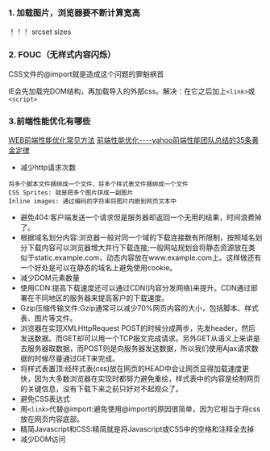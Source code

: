 ### 1. 加载图片，浏览器要不断计算宽高
！！！
srcset sizes

### 2. FOUC（无样式内容闪烁）
CSS文件的@import就是造成这个问题的罪魁祸首

IE会先加载完DOM结构，再加载导入的外部css。解决：在它之后加上`<link>`或`<script>`

### 3.前端性能优化有哪些
[WEB前端性能优化常见方法](https://segmentfault.com/a/1190000008829958)
[前端性能优化----yahoo前端性能团队总结的35条黄金定律](http://www.cnblogs.com/lei2007/archive/2013/08/16/3262897.html)
+ 减少http请求次数
```
将多个脚本文件捆绑成一个文件，将多个样式表文件捆绑成一个文件
CSS Sprites: 就是把多个图片拼成一副图片
Inline images: 通过编码的字符串将图片内嵌到网页文本中
```
+ 避免404:客户端发送一个请求但是服务器却返回一个无用的结果，时间浪费掉了。
+ 根据域名划分内容:浏览器一般对同一个域的下载连接数有所限制，按照域名划分下载内容可以浏览器增大并行下载连接;一般网站规划会将静态资源放在类似于static.example.com，动态内容放在www.example.com上。这样做还有一个好处是可以在静态的域名上避免使用cookie。
+ 减少DOM元素数量
+ 使用CDN:提高下载速度还可以通过CDN(内容分发网络)来提升。CDN通过部署在不同地区的服务器来提高客户的下载速度。
+ Gzip压缩传输文件:Gzip通常可以减少70%网页内容的大小，包括脚本、样式表、图片等文件。
+  浏览器在实现XMLHttpRequest POST的时候分成两步，先发header，然后发送数据。而GET却可以用一个TCP报文完成请求。另外GET从语义上来讲是去服务器取数据，而POST则是向服务器发送数据，所以我们使用Ajax请求数据的时候尽量通过GET来完成。
+ 将样式表置顶:经样式表(css)放在网页的HEAD中会让网页显得加载速度更快，因为大多数浏览器在实现时都努力避免重绘，样式表中的内容是绘制网页的关键信息，没有下载下来之前只好对不起观众了。
+ 避免CSS表达式
+ 用`<link>`代替@import:避免使用@import的原因很简单，因为它相当于将css放在网页内容底部。
+ 精简Javascript和CSS:精简就是将Javascript或CSS中的空格和注释全去掉
+ 减少DOM访问

